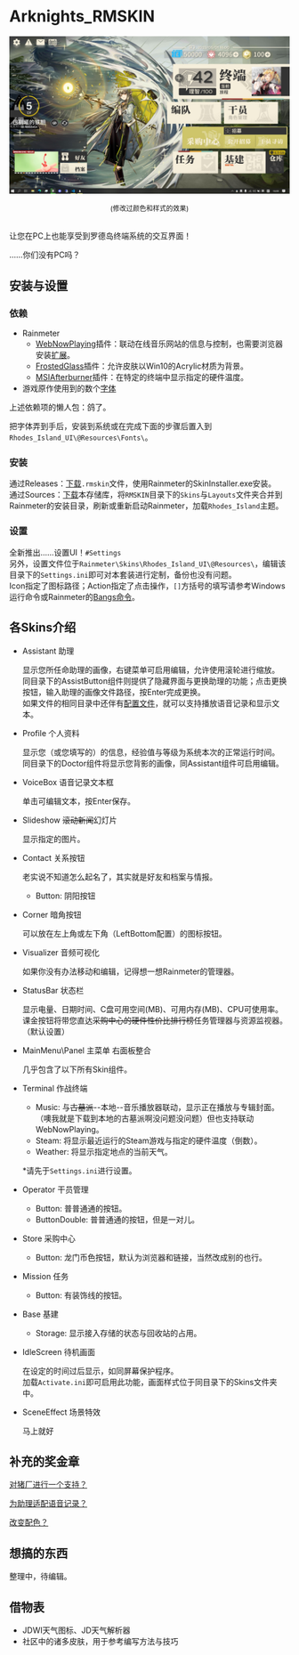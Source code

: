 # Arknights_RMSKIN
![Main Layout](docs/img/Desktop.jpg)
<center style="font-size:12px">(修改过颜色和样式的效果)</center><br>

让您在PC上也能享受到罗德岛终端系统的交互界面！

……你们没有PC吗？


## 安装与设置
### 依赖
- Rainmeter
    - [WebNowPlaying](https://github.com/tjhrulz/WebNowPlaying)插件：联动在线音乐网站的信息与控制，也需要浏览器安装[扩展](https://github.com/keifufu/WebNowPlaying-Redux)。
    - [FrostedGlass](https://forum.rainmeter.net/viewtopic.php?t=23106)插件：允许皮肤以Win10的Acrylic材质为背景。
    - [MSIAfterburner](https://forums.guru3d.com/threads/319558/)插件：在特定的终端中显示指定的硬件温度。
- 游戏原作使用到的数个[字体](RMSKIN/Skins/Rhodes_Island_UI/%40Resources/Fonts/FontList.txt)

上述依赖项的懒人包：鸽了。

把字体弄到手后，安装到系统或在完成下面的步骤后置入到`Rhodes_Island_UI\@Resources\Fonts\`。

### 安装
通过Releases：[下载](https://github.com/zhengzhi805/Arknights_RMSKIN/releases)`.rmskin`文件，使用Rainmeter的SkinInstaller.exe安装。<br>
通过Sources：[下载](https://github.com/zhengzhi805/Arknights_RMSKIN/archive/refs/heads/master.zip)本存储库，将`RMSKIN`目录下的`Skins`与`Layouts`文件夹合并到Rainmeter的安装目录，刷新或重新启动Rainmeter，加载`Rhodes_Island`主题。

### 设置
全新推出……设置UI！`#Settings`<br>
另外，设置文件位于`Rainmeter\Skins\Rhodes_Island_UI\@Resources\`，编辑该目录下的`Settings.ini`即可对本套装进行定制，备份也没有问题。<br>
Icon指定了图标路径；Action指定了点击操作，`[]`方括号的填写请参考Windows运行命令或Rainmeter的[Bangs命令](https://docs.rainmeter.net/manual/bangs/)。


## 各Skins介绍
- Assistant 助理

  显示您所任命助理的画像，右键菜单可启用编辑，允许使用滚轮进行缩放。<br>
  同目录下的AssistButton组件则提供了隐藏界面与更换助理的功能；点击更换按钮，输入助理的画像文件路径，按Enter完成更换。<br>
  如果文件的相同目录中还伴有[配置文件](# "咕咕咕")，就可以支持播放语音记录和显示文本。

- Profile 个人资料

  显示您（或您填写的）的信息，经验值与等级为系统本次的正常运行时间。<br>
  同目录下的Doctor组件将显示您背影的画像，同Assistant组件可启用编辑。

- VoiceBox 语音记录文本框

  单击可编辑文本，按Enter保存。

- Slideshow ~~滚动新闻~~幻灯片

  显示指定的图片。

- Contact 关系按钮

  老实说不知道怎么起名了，其实就是好友和档案与情报。

  - Button: 阴阳按钮

- Corner 暗角按钮

  可以放在左上角或左下角（LeftBottom配置）的图标按钮。

- Visualizer 音频可视化

  如果你没有办法移动和编辑，记得想一想Rainmeter的管理器。

- StatusBar 状态栏

  显示电量、日期时间、C盘可用空间(MB)、可用内存(MB)、CPU可使用率。课金按钮将带您直达~~采购中心的硬件性价比排行榜~~任务管理器与资源监视器。（默认设置）

- MainMenu\Panel 主菜单 右面板整合

  几乎包含了以下所有Skin组件。

- Terminal 作战终端

  - Music: 与~~古墓派~~--本地--音乐播放器联动，显示正在播放与专辑封面。（噢我就是下载到本地的古墓派啊没问题没问题）但也支持联动WebNowPlaying。
  - Steam: 将显示最近运行的Steam游戏与指定的硬件温度（倒数）。
  - Weather: 将显示指定地点的当前天气。

  *请先于`Settings.ini`进行设置。

- Operator 干员管理

  - Button: 普普通通的按钮。
  - ButtonDouble: 普普通通的按钮，但是一对儿。

- Store 采购中心

  - Button: 龙门币色按钮，默认为浏览器和链接，当然改成别的也行。

- Mission 任务

  - Button: 有装饰线的按钮。

- Base 基建

  - Storage: 显示接入存储的状态与回收站的占用。

- IdleScreen 待机画面

  在设定的时间过后显示，如同屏幕保护程序。<br>
  加载`Activate.ini`即可启用此功能，画面样式位于同目录下的Skins文件夹中。

- SceneEffect 场景特效

  马上就好


## 补充的奖金章
[对猪厂进行一个支持？](# "咕咕咕")

[为助理适配语音记录？](# "咕咕咕")

[改变配色？](# "咕咕咕")


## 想搞的东西
整理中，待编辑。


## 借物表
- JDWI天气图标、JD天气解析器
- 社区中的诸多皮肤，用于参考编写方法与技巧